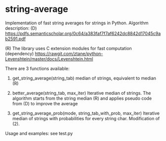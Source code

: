 # string-average

Implementation of fast string averages for strings in Python.
Algorithm description:
(D) https://pdfs.semanticscholar.org/0c64/a383faf7f7af6242dc8842d17045c9ab2591.pdf

(R) The library uses C extension modules for fast computation (dependency)
https://rawgit.com/ztane/python-Levenshtein/master/docs/Levenshtein.html

There are 3 functions available:

1. get_string_average(string_tab)
median of strings, equivalent to median (R)

2. better_average(string_tab, max_iter)
Iterative median of strings. The algorithm starts from the string median (R) and applies pseudo code from (D) to improve the average

3. get_string_average_prob(mode, string_tab_with_prob, max_iter)
Iterative median of strings with probabilities for every string char. Modification of (2).

Usage and examples: see test.py


